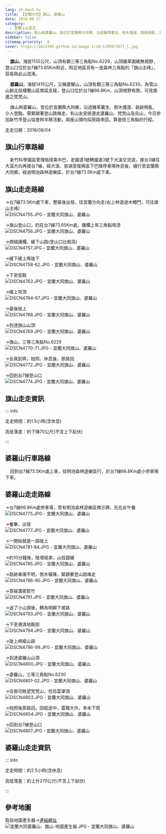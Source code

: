 ```yaml
---
lang: zh-Hant-tw
title: 【宜蘭大同】旗山、婆羅山
date: 2018-08-17
category: 
  - 宜蘭上山走走
description: 旗山與婆羅山，皆位於宜蘭縣大同鄉，沿途雜草叢生、倒木擋道、路跡稍亂、少人登臨，需緊跟著登山路條走，有山友安排連走婆羅山、梵梵山及烏山，今日參加新竹市登山協會羚羊隊活動，兩座山頭均採原路來回，算是撿三角點的行程。
sidebar: false
sitemap.priority: .8
cover: https://1013399.github.io/image-1/16/1195073977_l.jpg
---
```


    **旗山**，海拔1135公尺，山頂有顆三等三角點No.6229，山頂雜草圍繞無視野，登山口位於台7線73.65Km附近，附近地區另有一座森林三角點的「旗山主峰」，容易與此山混淆。  

    **婆羅山**，海拔1415公尺，又稱婆耀山，山頂有顆三等三角點No.6230，為雪山山脈北段棲蘭山區南延支稜，登山口位於台7線66.8Km，山頂視野有限，可見南邊之梵梵山。  

    旗山與婆羅山，皆位於宜蘭縣大同鄉，沿途雜草叢生、倒木擋道、路跡稍亂、少人登臨，需緊跟著登山路條走，有山友安排連走婆羅山、梵梵山及烏山，今日參加新竹市登山協會羚羊隊活動，兩座山頭均採原路來回，算是撿三角點的行程。

<!-- more -->

走走日期：2018/08/04

## 旗山行車路線
    新竹科學園區管理局搭乘中巴，走國道1號轉國道3號下大溪交流道，接台3線往大溪方向再接台7線，經大溪、慈湖至復興區下巴陵停車場休息後，續行至宜蘭縣大同鄉，經過明池森林遊樂區，於台7線73.5Km處下車。

## 旗山走走路線
→台7線73.5Km處下車，整裝後出發，往宜蘭方向走(右上林道過木柵門，可往旗山主峰)  
![DSCN4755.JPG - 宜蘭大同旗山、婆羅山](https://1013399.github.io/image-1/16/1195074183_l.jpg)

→旗山登山口，約在台7線73.65Km處，護欄上有三角點噴漆  
![DSCN4756.JPG - 宜蘭大同旗山、婆羅山](https://1013399.github.io/image-1/16/1195074969_l.jpg)

→跨越護欄，緩下山路(登山口比較高)  
![DSCN4757.JPG - 宜蘭大同旗山、婆羅山](https://1013399.github.io/image-1/16/1195074184_l.jpg)

→緩下緩上再陡下  
![DSCN4758-62.JPG - 宜蘭大同旗山、婆羅山](https://1013399.github.io/image-1/16/1195075070_l.jpg)

→下至低鞍  
![DSCN4763.JPG - 宜蘭大同旗山、婆羅山](https://1013399.github.io/image-1/16/1195074381_l.jpg)

→緩上攻頂  
![DSCN4764-67.JPG - 宜蘭大同旗山、婆羅山](https://1013399.github.io/image-1/16/1195075071_l.jpg)

→最後陡上  
![DSCN4768.JPG - 宜蘭大同旗山、婆羅山](https://1013399.github.io/image-1/16/1195074186_l.jpg)

→到達旗山山頂  
![DSCN4769.JPG - 宜蘭大同旗山、婆羅山](https://1013399.github.io/image-1/16/1195074773_l.jpg)

→旗山，三等三角點No.6229  
![DSCN4770-71.JPG - 宜蘭大同旗山、婆羅山](https://1013399.github.io/image-1/16/1195074187_l.jpg)

→全員到齊，拍照、休息後，原路回  
![DSCN4772.JPG - 宜蘭大同旗山、婆羅山](https://1013399.github.io/image-1/16/1195075072_l.jpg)

→回到台7線登山口  
![DSCN4774.JPG - 宜蘭大同旗山、婆羅山](https://1013399.github.io/image-1/16/1195074382_l.jpg)

## 旗山走走資訊
::: info

走走時間：約1.5小時(含休息)

高低落差：約下降70公尺(不含上下起伏)

:::

## 婆羅山行車路線
    回到台7線73.5Km處上車，往明池森林遊樂區行，於台7線66.8Km處小停車場下車。

## 婆羅山走走路線
→台7線66.8Km處停車場，旁有明池森林遊樂區標示牌，先在此午餐  
![DSCN4775.JPG - 宜蘭大同旗山、婆羅山](https://1013399.github.io/image-1/16/1195074872_l.jpg)

→餐畢，出發  
![DSCN4777.JPG - 宜蘭大同旗山、婆羅山](https://1013399.github.io/image-1/16/1195074383_l.jpg)

→一開始就是一路陡上  
![DSCN4781-84.JPG - 宜蘭大同旗山、婆羅山](https://1013399.github.io/image-1/16/1195074971_l.jpg)

→約10分鐘後，陡坡結束，山徑趨緩  
![DSCN4785.JPG - 宜蘭大同旗山、婆羅山](https://1013399.github.io/image-1/16/1195075073_l.jpg)

→路跡漸漸不明，倒木橫陳，緊跟著登山路條走  
![DSCN4786-90.JPG - 宜蘭大同旗山、婆羅山](https://1013399.github.io/image-1/16/1195074188_l.jpg)

→穿越濃密箭竹  
![DSCN4791.JPG - 宜蘭大同旗山、婆羅山](https://1013399.github.io/image-1/16/1195074480_l.jpg)

→過了小山頭後，轉為明顯下坡路  
![DSCN4793.JPG - 宜蘭大同旗山、婆羅山](https://1013399.github.io/image-1/16/1195074873_l.jpg)

→下至潮濕地鞍部  
![DSCN4794.JPG - 宜蘭大同旗山、婆羅山](https://1013399.github.io/image-1/16/1195074189_l.jpg)

→陡上崎嶇山路  
![DSCN4796-99.JPG - 宜蘭大同旗山、婆羅山](https://1013399.github.io/image-1/16/1195074874_l.jpg)

→到達婆羅山山頂  
![DSCN4800.JPG - 宜蘭大同旗山、婆羅山](https://1013399.github.io/image-1/16/1195074673_l.jpg)

→婆羅山，三等三角點No.6230  
![DSCN4801-02.JPG - 宜蘭大同旗山、婆羅山](https://1013399.github.io/image-1/16/1195074570_l.jpg)

→往南可眺望梵梵山，但烏雲罩頂  
![DSCN4803.JPG - 宜蘭大同旗山、婆羅山](https://1013399.github.io/image-1/16/1195073977_l.jpg)

→拍照後原路回，回程途中，雷聲大作，幸未下雨  
![DSCN4804.JPG - 宜蘭大同旗山、婆羅山](https://1013399.github.io/image-1/16/1195074674_l.jpg)

→回到台7線登山口  
![DSCN4807.JPG - 宜蘭大同旗山、婆羅山](https://1013399.github.io/image-1/16/1195074675_l.jpg)

## 婆羅山走走資訊
::: info

走走時間：約2.5小時(含休息)

高低落差：約上升270公尺(不含上下起伏)

:::

## 參考地圖
取自地圖產生器→[連結網址](https://map.happyman.idv.tw/)  
![宜蘭大同婆羅山、旗山-地圖產生器.JPG - 宜蘭大同旗山、婆羅山](https://1013399.github.io/image-1/16/1195075165_l.jpg)